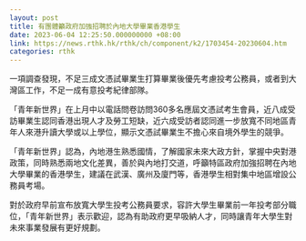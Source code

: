 ```yaml
---
layout: post
title: 有團體籲政府加強招聘於內地大學畢業香港學生
date: 2023-06-04 12:25:50.000000000 +08:00
link: https://news.rthk.hk/rthk/ch/component/k2/1703454-20230604.htm
categories: rthk
---
```


一項調查發現，不足三成文憑試畢業生打算畢業後優先考慮投考公務員，或者到大灣區工作，不足一成有意投考紀律部隊。

「青年新世界」在上月中以電話問卷訪問360多名應屆文憑試考生會員，近八成受訪畢業生認同香港出現人才及勞工短缺，近六成受訪者認同進一步放寬不同地區青年人來港升讀大學或以上學位，顯示文憑試畢業生不擔心來自境外學生的競爭。

「青年新世界」認為，內地港生熟悉國情，了解國家未來大政方針，掌握中央對港政策，同時熟悉兩地文化差異，善於與內地打交道，呼籲特區政府加強招聘在內地大學畢業的香港學生，建議在武漢、廣州及廈門等，香港學生相對集中地區增設公務員考場。

對於政府早前宣布放寬大學生投考公務員要求，容許大學生畢業前一年投考部分職位，「青年新世界」表示歡迎，認為有助政府更早吸納人才，同時讓青年大學生對未來事業發展有更好規劃。
